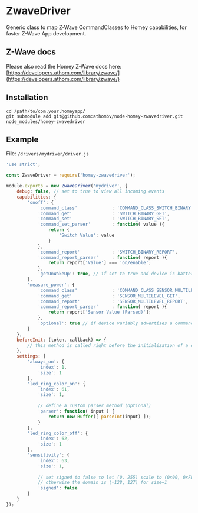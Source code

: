 # ZwaveDriver
Generic class to map Z-Wave CommandClasses to Homey capabilities, for faster Z-Wave App development.

## Z-Wave docs

Please also read the Homey Z-Wave docs here: [https://developers.athom.com/library/zwave/](https://developers.athom.com/library/zwave/)

## Installation

```
cd /path/to/com.your.homeyapp/
git submodule add git@github.com:athombv/node-homey-zwavedriver.git node_modules/homey-zwavedriver
```

## Example

File: `/drivers/mydriver/driver.js`

```javascript
'use strict';

const ZwaveDriver = require('homey-zwavedriver');

module.exports = new ZwaveDriver('mydriver', {
	debug: false, // set to true to view all incoming events
	capabilities: {
		'onoff': {
			'command_class'				: 'COMMAND_CLASS_SWITCH_BINARY',
			'command_get'				: 'SWITCH_BINARY_GET',
			'command_set'				: 'SWITCH_BINARY_SET',
			'command_set_parser'		: function( value ){
				return {
					'Switch Value': value
				}
			},
			'command_report'			: 'SWITCH_BINARY_REPORT',
			'command_report_parser'		: function( report ){
				return report['Value'] === 'on/enable';
			},
			'getOnWakeUp': true, // if set to true and device is battery powered this capability will perform a GET everytime the device wakes up
		},
		'measure_power': {
			'command_class'				: 'COMMAND_CLASS_SENSOR_MULTILEVEL',
			'command_get'				: 'SENSOR_MULTILEVEL_GET',
			'command_report'			: 'SENSOR_MULTILEVEL_REPORT',
			'command_report_parser'		: function( report ){
				return report['Sensor Value (Parsed)'];
			},
			'optional': true // if device variably advertises a command class (e.g. cc battery when dc-powered) set this variable to true to prevent crashes
		}
	},
	beforeInit: (token, callback) => {
	    // this method is called right before the initialization of a device (before it gets marked as available)
	},
	settings: {
		'always_on': {
			'index': 1,
			'size': 1
		},
		'led_ring_color_on': {
			'index': 61,
			'size': 1,
			
			// define a custom parser method (optional)
			'parser': function( input ) {
				return new Buffer([ parseInt(input) ]);
			}
		},
		'led_ring_color_off': {
			'index': 62,
			'size': 1
		},
		'sensitivity': {
			'index': 63,
			'size': 1,
			
			// set signed to false to let (0, 255) scale to (0x00, 0xFF)
			// otherwise the domain is (-128, 127) for size=1
			'signed': false
		}
	}
});
```
